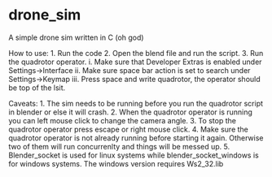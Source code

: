 # drone_sim
A simple drone sim written in C (oh god)

How to use:
	1. Run the code
	2. Open the blend file and run the script.
	3. Run the quadrotor operator.
		i. Make sure that Developer Extras is enabled under Settings->Interface
		ii. Make sure space bar action is set to search under Settings->Keymap
		iii. Press space and write quadrotor, the operator should be top of the lsit.
		
		
Caveats:
	1. The sim needs to be running before you run the quadrotor script in blender or else it will crash.
	2. When the quadrotor operator is running you can left mouse click to change the camera angle.
	3. To stop the quadrotor operator press escape or right mouse click.
	4. Make sure the quadrotor operator is not already running before starting it again. Otherwise two of them will run concurrenlty and things will be messed up.
	5. Blender_socket is used for linux systems while blender_socket_windows is for windows systems. The windows version requires Ws2_32.lib
	

